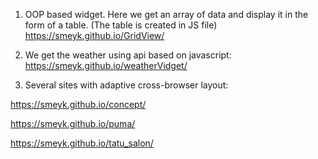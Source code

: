 1. OOP based widget. Here we get an array of data and display it in the form of a table. (The table is created in JS file)
https://smeyk.github.io/GridView/

2. We get the weather using api based on javascript:
https://smeyk.github.io/weatherVidget/

3. Several sites with adaptive cross-browser layout: 

https://smeyk.github.io/concept/

https://smeyk.github.io/puma/

https://smeyk.github.io/tatu_salon/
